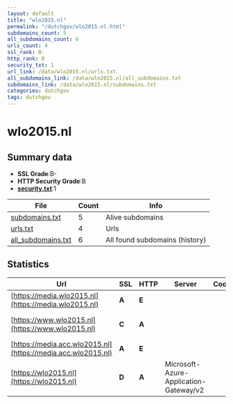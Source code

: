 ```yaml
---
layout: default
title: "wlo2015.nl"
permalink: "/dutchgov/wlo2015.nl.html"
subdomains_count: 5
all_subdomains_count: 6
urls_count: 4
ssl_rank: B-
http_rank: B
security_txt: 1
url_link: /data/wlo2015.nl/urls.txt
all_subdomains_link: /data/wlo2015.nl/all_subdomains.txt
subdomains_link: /data/wlo2015.nl/subdomains.txt
categories: dutchgov
tags: dutchgov
---
```



# wlo2015.nl
## Summary data


 - **SSL Grade**:B-
 - **HTTP Security Grade**:B
 - **[security.txt](https://www.digitaleoverheid.nl/nieuws/standaard-security-txt-nu-verplicht-voor-overheid/)**:1


| File       | Count | Info |
|------------|-------|------|
|[subdomains.txt](/DutchGovScope/data/wlo2015.nl/subdomains.txt)|5|Alive subdomains|
|[urls.txt](/DutchGovScope/data/wlo2015.nl/urls.txt)|4|Urls|
|[all_subdomains.txt](/DutchGovScope/data/wlo2015.nl/all_subdomains.txt)|6|All found subdomains (history)|


## Statistics


| Url | SSL | HTTP | Server | Cookie | HSTS | CORS | CTO | CSP | XFO | XXP | RP |FP| Tech |Title |
|--------|-------|-------|------|------|------|------|------|------|------|------|------|------|------|------|
|[https://media.wlo2015.nl](https://media.wlo2015.nl)| **A**| **E**|| | | | | | | | :white_check_mark: | |Azure Azure Front Door||
|[https://www.wlo2015.nl](https://www.wlo2015.nl)| **C**| **A**|| |:white_check_mark: | | | :white_check_mark:| :white_check_mark: | :white_check_mark: | :white_check_mark: | |HSTS MySQL PHP WordPress:6.0.1|Welvaart en Leef...|
|[https://media.acc.wlo2015.nl](https://media.acc.wlo2015.nl)| **A**| **E**|| | | | | | | | :white_check_mark: | |Azure Azure Front Door||
|[https://wlo2015.nl](https://wlo2015.nl)| **D**| **A**|Microsoft-Azure-Application-Gateway/v2| |:white_check_mark: | | | :white_check_mark:| :white_check_mark: | :white_check_mark: | :white_check_mark: | ||301 Moved Perman...|

